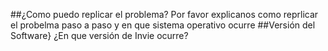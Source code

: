 ##¿Como puedo replicar el problema?
Por favor explicanos como reprlicar el probelma paso a paso y en que sistema operativo ocurre
##Versión del Software}
¿En que versión de Invie ocurre?
